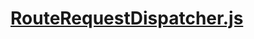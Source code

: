 

<!-- Start services/RouteRequestDispatcher.js -->

# [RouteRequestDispatcher.js](RouteRequestDispatcher.js)

<!-- End services/RouteRequestDispatcher.js -->

